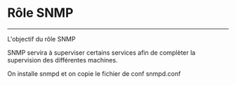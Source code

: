 # Rôle SNMP
***
L'objectif du rôle SNMP

SNMP servira à superviser certains services afin de complèter la supervision des différentes machines.

On installe snmpd et on copie le fichier de conf snmpd.conf